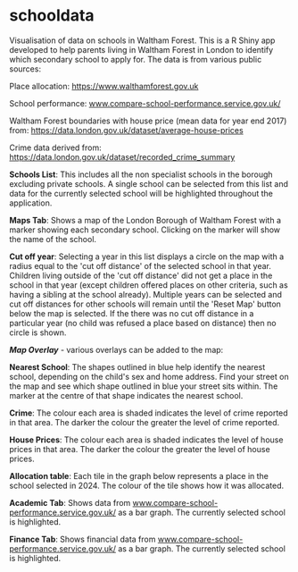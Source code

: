 # schooldata
Visualisation of data on schools in Waltham Forest.
This is a R Shiny app developed to help parents living in Waltham Forest in London to identify which secondary school to apply for.
The data is from various public sources:

Place allocation: https://www.walthamforest.gov.uk

School performance: www.compare-school-performance.service.gov.uk/

Waltham Forest boundaries with house price (mean data for year end 2017) from: https://data.london.gov.uk/dataset/average-house-prices

Crime data derived from: https://data.london.gov.uk/dataset/recorded_crime_summary 

**Schools List**:
This includes all the non specialist schools in the borough excluding private schools.  A single school can be selected from this list and data for the currently selected school will be highlighted throughout the application.

****Maps Tab****:
Shows a map of the London Borough of Waltham Forest with a marker showing each secondary school.  Clicking on the marker will show the name of the school.

**Cut off year**:
Selecting a year in this list displays a circle on the map with a radius equal to the 'cut off distance' of the selected school in that year.  Children living outside of the 'cut off distance' did not get a place in the school in that year (except children offered places on other criteria, such as having a sibling at the school already).  Multiple years can be selected and cut off distances for other schools will remain until the 'Reset Map' button below the map is selected.  If the there was no cut off distance in a particular year (no child was refused a place based on distance) then no circle is shown.

***Map Overlay*** -
various overlays can be added to the map:

**Nearest School**:
The shapes outlined in blue help identify the nearest school, depending on the child's sex and home address. Find your street on the map and see which shape outlined in blue your street sits within. The marker at the centre of that shape indicates the nearest school.

**Crime**:
The colour each area is shaded indicates the level of crime reported in that area.  The darker the colour the greater the level of crime reported.

**House Prices**:
The colour each area is shaded indicates the level of house prices in that area.  The darker the colour the greater the level of house prices.

**Allocation table**:
Each tile in the graph below represents a place in the school selected in 2024. The colour of the tile shows how it was allocated.

****Academic Tab****:
Shows data from www.compare-school-performance.service.gov.uk/ as a bar graph.  The currently selected school is highlighted.

****Finance Tab****:
Shows financial data from www.compare-school-performance.service.gov.uk/ as a bar graph.  The currently selected school is highlighted.
